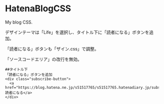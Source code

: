 # HatenaBlogCSS
My blog CSS.

デザインテーマは「Life」を選択し、タイトル下に「読者になる」ボタンを追加。

「読者になる」ボタンも「ザイン.css」で調整。

「ソースコードエリア」の改行を無効。

```
##タイトル下
「読者になる」ボタンを追加
<div class="subscribe-button">
  <a href="https://blog.hatena.ne.jp/s51517765/s51517765.hatenadiary.jp/subscribe">読者になる</a>
</div>
```

